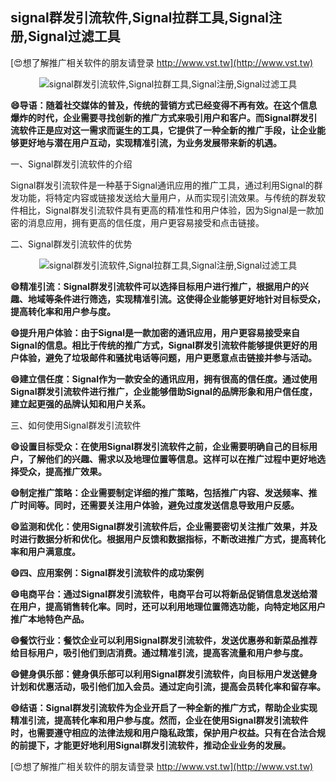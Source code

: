 ## **signal群发引流软件,Signal拉群工具,Signal注册,Signal过滤工具**

[😍想了解推广相关软件的朋友请登录 http://www.vst.tw](http://www.vst.tw)

 <center><img src="https://vst.tw/MP4/tuiguang/png/0.png" alt="signal群发引流软件,Signal拉群工具,Signal注册,Signal过滤工具"></center>

**😄导语：随着社交媒体的普及，传统的营销方式已经变得不再有效。在这个信息爆炸的时代，企业需要寻找创新的推广方式来吸引用户和客户。而Signal群发引流软件正是应对这一需求而诞生的工具，它提供了一种全新的推广手段，让企业能够更好地与潜在用户互动，实现精准引流，为业务发展带来新的机遇。**

一、Signal群发引流软件的介绍

Signal群发引流软件是一种基于Signal通讯应用的推广工具，通过利用Signal的群发功能，将特定内容或链接发送给大量用户，从而实现引流效果。与传统的群发软件相比，Signal群发引流软件具有更高的精准性和用户体验，因为Signal是一款加密的消息应用，拥有更高的信任度，用户更容易接受和点击链接。

二、Signal群发引流软件的优势

 <center><img src="https://vst.tw/MP4/tuiguang/png/0.png" alt="signal群发引流软件,Signal拉群工具,Signal注册,Signal过滤工具"></center>

**😄精准引流：Signal群发引流软件可以选择目标用户进行推广，根据用户的兴趣、地域等条件进行筛选，实现精准引流。这使得企业能够更好地针对目标受众，提高转化率和用户参与度。**

**😄提升用户体验：由于Signal是一款加密的通讯应用，用户更容易接受来自Signal的信息。相比于传统的推广方式，Signal群发引流软件能够提供更好的用户体验，避免了垃圾邮件和骚扰电话等问题，用户更愿意点击链接并参与活动。**

**😄建立信任度：Signal作为一款安全的通讯应用，拥有很高的信任度。通过使用Signal群发引流软件进行推广，企业能够借助Signal的品牌形象和用户信任度，建立起更强的品牌认知和用户关系。**

三、如何使用Signal群发引流软件

**😄设置目标受众：在使用Signal群发引流软件之前，企业需要明确自己的目标用户，了解他们的兴趣、需求以及地理位置等信息。这样可以在推广过程中更好地选择受众，提高推广效果。**

**😄制定推广策略：企业需要制定详细的推广策略，包括推广内容、发送频率、推广时间等。同时，还需要关注用户体验，避免过度发送信息导致用户反感。**

**😄监测和优化：使用Signal群发引流软件后，企业需要密切关注推广效果，并及时进行数据分析和优化。根据用户反馈和数据指标，不断改进推广方式，提高转化率和用户满意度。**

**😄四、应用案例：Signal群发引流软件的成功案例**

**😄电商平台：通过Signal群发引流软件，电商平台可以将新品促销信息发送给潜在用户，提高销售转化率。同时，还可以利用地理位置筛选功能，向特定地区用户推广本地特色产品。**

**😄餐饮行业：餐饮企业可以利用Signal群发引流软件，发送优惠券和新菜品推荐给目标用户，吸引他们到店消费。通过精准引流，提高客流量和用户参与度。**

**😄健身俱乐部：健身俱乐部可以利用Signal群发引流软件，向目标用户发送健身计划和优惠活动，吸引他们加入会员。通过定向引流，提高会员转化率和留存率。**

**😄结语：Signal群发引流软件为企业开启了一种全新的推广方式，帮助企业实现精准引流，提高转化率和用户参与度。然而，企业在使用Signal群发引流软件时，也需要遵守相应的法律法规和用户隐私政策，保护用户权益。只有在合法合规的前提下，才能更好地利用Signal群发引流软件，推动企业业务的发展。**

[😍想了解推广相关软件的朋友请登录 http://www.vst.tw](http://www.vst.tw)



